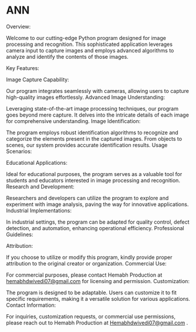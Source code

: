 # ANN
Overview:

Welcome to our cutting-edge Python program designed for image processing and recognition. This sophisticated application leverages camera input to capture images and employs advanced algorithms to analyze and identify the contents of those images.

Key Features:

Image Capture Capability:

Our program integrates seamlessly with cameras, allowing users to capture high-quality images effortlessly.
Advanced Image Understanding:

Leveraging state-of-the-art image processing techniques, our program goes beyond mere capture. It delves into the intricate details of each image for comprehensive understanding.
Image Identification:

The program employs robust identification algorithms to recognize and categorize the elements present in the captured images. From objects to scenes, our system provides accurate identification results.
Usage Scenarios:

Educational Applications:

Ideal for educational purposes, the program serves as a valuable tool for students and educators interested in image processing and recognition.
Research and Development:

Researchers and developers can utilize the program to explore and experiment with image analysis, paving the way for innovative applications.
Industrial Implementations:

In industrial settings, the program can be adapted for quality control, defect detection, and automation, enhancing operational efficiency.
Professional Guidelines:

Attribution:

If you choose to utilize or modify this program, kindly provide proper attribution to the original creator or organization. 
Commercial Use:

For commercial purposes, please contact Hemabh Production at hemabhdwivedi07@gmail.com for licensing and permission.
Customization:

The program is designed to be adaptable. Users can customize it to fit specific requirements, making it a versatile solution for various applications.
Contact Information:

For inquiries, customization requests, or commercial use permissions, please reach out to Hemabh Production at Hemabhdwivedi07@gmail.com .
